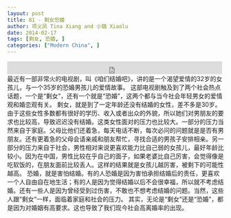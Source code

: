 ```yaml
---
layout: post
title: 81 - 剩女恐婚
author: 项义凤 Tina Xiang and 小璐 Xiaolu
date: 2014-02-17
tags: [剩女, 恐婚, ]
categories: ["Modern China", ]
---
```


<iframe src="https://archive.org/embed/slowchinese_201909/Slow_Chinese_081.mp3" width="500" height="30" frameborder="0" webkitallowfullscreen="true" mozallowfullscreen="true" allowfullscreen></iframe>
最近有一部非常火的电视剧，叫《咱们结婚吧》，讲的是一个渴望爱情的32岁的女孩儿，与一个35岁的恐婚男孩儿的爱情故事。 这部电视剧触及到了两个社会热点话题，一个是“剩女”，还有一个就是“恐婚”，这两个都与当今社会年轻男女的爱情观和婚恋观有关。
剩女，就是到了一定年龄还没有结婚的女性，差不多是30岁。由于这些女性多数都有很好的学历、收入或者出众的外貌，所以她们对男朋友的要求也比较高，导致迟迟没有结婚。这类女性面对的压力也比较大。一部分的压力当然来自于家庭。父母比他们还着急，每天电话不断，每次必问的问题就是是否有男朋友。还有更着急的父母会请亲戚和朋友帮忙，寻找合适的男孩子安排相亲。另一部分的压力来自于社会，男性相对来说更喜欢能力比自己弱的女孩儿，最好年龄比较小。因为在中国，男性比较在乎自己的面子，如果老婆比自己厉害，会觉得像是吃软饭的，在朋友面前比较丢人。这样的结果就是女孩儿越厉害，被剩下的可能性越高。
恐婚，就是害怕结婚。有的人恐婚是因为害怕承担结婚后的责任，更喜欢一个人自由自在地生活；有的人是因为觉得结婚以后不会很幸福，所以就不考虑结婚。还有一些人是因为曾经受到过伤害，不敢也不想考虑结婚的问题。当然，这些人跟“剩女”一样，面临着家庭和社会的压力。
其实，无论是“剩女”还是“恐婚”，都是因为对婚姻有高要求。这也导致了我们现今社会高离婚率的出现。
 
